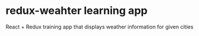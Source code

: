 # redux-weahter learning app
React + Redux training app that displays weather information for given cities
